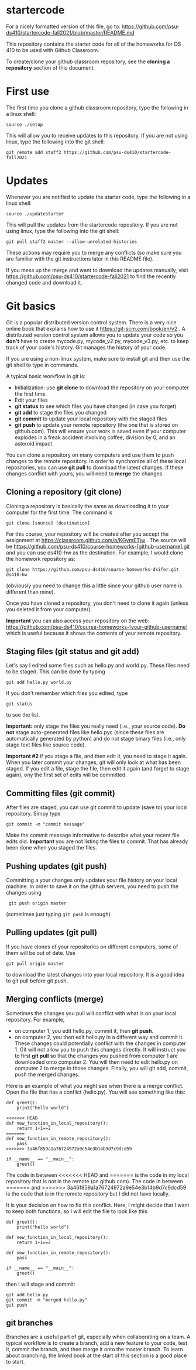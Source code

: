 # startercode
For a nicely formatted version of this file, go to: https://github.com/psu-ds410/startercode-fall2021/blob/master/README.md

This repository contains the starter code for all of the homeworks for DS 410 to be used with Github Classroom.

To create/clone your github classroom repository, see the **cloning a repository** section of this document.

# First use

The first time you clone a github classroom repository, type the following in a linux shell:

```source ./setup```

This will allow you to receive updates to this repository. If you are not using linux, type the following into the git shell:

```git remote add staff2 https://github.com/psu-ds410/startercode-fall2021```

# Updates

Whenever you are notified to update the starter code, type the following in a linux shell:

```source ./updatestarter```

This will pull the updates from the startercode repository. If you are not using linux, type the following into the git shell:

```git pull staff2 master --allow-unrelated-histories```

These actions may require you to merge any conflicts (so make sure you are familiar with the git instructions later in this README file).

If you mess up the merge and want to download the updates manually, visit https://github.com/psu-ds410/startercode-fall2021 to find the recently changed code and download it.

# Git basics

Git is a popular distributed version control system. There is a very nice online book that explains how to use it https://git-scm.com/book/en/v2 . A distributed version control system allows you to update your code so you **don't** have to create mycode.py,  mycode_v2.py, mycode_v3.py, etc. to keep track of your code's history. Git manages the history of your code.

If you are using a non-linux system, make sure to install git and then use the git shell to type in commands.

A typical basic workflow in git is:
* Initialization: use **git clone** to download the repository on your computer the first time.
* Edit your files
* **git status** to see which files you have changed (in case you forget)
* **git add** to stage the files you changed
* **git commit** to update your local repository with the staged files
* **git push** to update your remote repository (the one that is stored on github.com). This will ensure your work is saved even if your computer explodes in a freak accident involving coffee, division by 0, and an asteroid impact.

You can clone a repository on many computers and use them to push changes to the remote repository. In order to synchronize all of these local repositories, you can use **git pull** to download the latest changes. If these changes conflict with yours, you will need to **merge** the changes.

## Cloning a repository (git clone)

Cloning a repository is basically the same as downloading it to your computer for the first time.
The command is 

```git clone [source] [destination]```

For this course, your repository will be created after you accept the assignment at https://classroom.github.com/a/KGymETjw .
The source will be https://github.com/psu-ds410/course-homeworks-[github-username].git and you can use ds410-hw as the destination. For example, I would clone the homework repository as:

```git clone https://github.com/psu-ds410/course-homeworks-dkifer.git ds410-hw```

(obviously you need to change this a little since your github user name is different than mine).

Once you have cloned a repository, you don't need to clone it again (unless you deleted it from your computer).

**Important** you can also access your repository on the web: https://github.com/psu-ds410/course-homeworks-[your-github-username]
which is useful because it shows the contents of your remote repository.

## Staging files (git status and git add)

Let's say I edited some files such as hello.py and world.py. These files need to be staged. This can be done by typing

```git add hello.py world.py```

If you don't remember which files you edited, type

```git status``` 

to see the list.

**Important:** only stage the files you really need (i.e., your source code). **Do not** stage auto-generated files like hello.pyc (since these files are automatically generated by python) and do not stage binary files (i.e., only stage text files like source code).

**Important #2** if you stage a file, and then edit it, you need to stage it again. When you later commit your changes, git will only look at what has been staged. If you edit a file, stage the file, then edit it again (and forget to stage again), ony the first set of edits will be committed.

## Committing files (git commit)

After files are staged, you can use git commit to update (save to) your local repository.
Simpy type

```git commit -m "commit message"```

Make the commit message informative to describe what your recent file edits did.
**Important** you are not listing the files to commit. That has already been done when you staged the files.

## Pushing updates (git push)

Committing a your changes only updates your file history on your local machine. In order to save it on the github servers, you need to push the changes using

``` git push origin master```

(sometimes just typing ```git push``` is enough)

## Pulling updates (git pull)

If you have clones of your repositories on different computers, some of them will be out of date. Use 

```git pull origin master``` 

to download the latest changes into your local repository. It is a good idea to git pull before git push.

## Merging conflicts (merge)

Sometimes the changes you pull will conflict with what is on your local repository. For example, 
* on computer 1, you edit hello.py, commit it, then **git push**.
* on computer 2, you then edit hello.py in a different way and commit it. These changes could potentially conflict with the changes in computer 1. Git will not allow you to push this changes directly. It will instruct you to first **git pull** so that the changes you pushed from computer 1 are downloaded onto computer 2. You will then need to edit hello.py on computer 2 to merge in those changes. Finally, you will git add, commit, push the merged changes.

Here is an example of what you might see when there is a merge conflict. Open the file that has a conflict (hello.py). You will see something like this:

```
def greet():
    print("hello world")

<<<<<<< HEAD
def new_function_in_local_repository():
    return 1+1==2
=======
def new_function_in_remote_repository():
    pass
>>>>>>> 3a46f859a1a76724972a9e54e3b14b9d7c9dcd59

if __name__ == "__main__":
    greet()
```

The code in between <<<<<<< HEAD and ======= is the code in my local repository that is not in the remote (on github.com). The code in between ======= and >>>>>>> 3a46f859a1a76724972a9e54e3b14b9d7c9dcd59
is the code that is in the remote repository but I did not have locally. 

It is your decision on how to fix this conflict. Here, I might decide that I want to keep both functions, so I will edit the file to look like this:

```
def greet():
    print("hello world")

def new_function_in_local_repository():
    return 1+1==2

def new_function_in_remote_repository():
    pass

if __name__ == "__main__":
    greet()
```

then I will stage and commit:

```
git add hello.py
git commit -m "merged hello.py"
git push
```

## git branches

Branches are a useful part of git, especially when collaborating on a team. A typical workflow is to create a branch, add a new feature to your code, test it, commit the branch, and then merge it onto the master branch. To learn about branching, the linked book at the start of this section is a good place to start.
